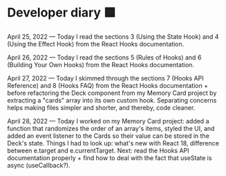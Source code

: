 # Developer diary 🟩

April 25, 2022 — Today I read the sections 3 (Using the State Hook) and 4 (Using the Effect Hook) from the React Hooks documentation.

April 26, 2022 — Today I read the sections 5 (Rules of Hooks) and 6 (Building Your Own Hooks) from the React Hooks documentation.

April 27, 2022 — Today I skimmed through the sections 7 (Hooks API Reference) and 8 (Hooks FAQ) from the React Hooks documentation + before refactoring the Deck component from my Memory Card project by extracting a "cards" array into its own custom hook. Separating concerns helps making files simpler and shorter, and thereby, code cleaner.

April 28, 2022 — Today I worked on my Memory Card project: added a function that randomizes the order of an array's items, styled the UI, and added an event listener to the Cards so their value can be stored in the Deck's state. Things I had to look up: what's new with React 18, difference between e.target and e.currentTarget. Next: read the Hooks API documentation properly + find how to deal with the fact that useState is async (useCallback?).
